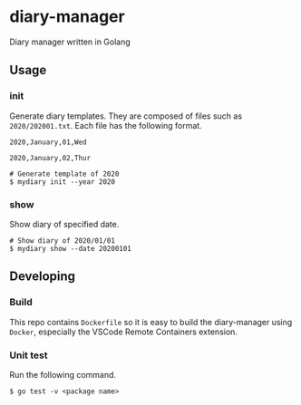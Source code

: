 # diary-manager
Diary manager written in Golang

## Usage

### init
Generate diary templates. They are composed of files such as `2020/202001.txt`. Each file has the following format.

```text
2020,January,01,Wed

2020,January,02,Thur

```

```shell
# Generate template of 2020
$ mydiary init --year 2020
```

### show
Show diary of specified date.

```shell
# Show diary of 2020/01/01
$ mydiary show --date 20200101
```

## Developing

### Build
This repo contains `Dockerfile` so it is easy to build the diary-manager using `Docker`, especially the VSCode Remote Containers extension.

### Unit test
Run the following command.
```shell
$ go test -v <package name>
```
